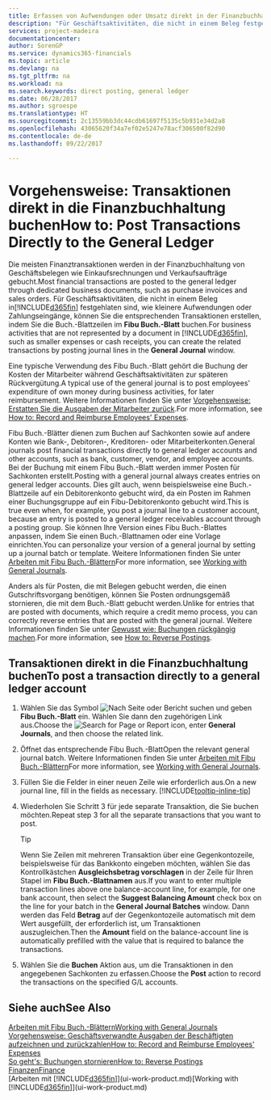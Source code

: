 ```yaml
---
title: Erfassen von Aufwendungen oder Umsatz direkt in der Finanzbuchhaltung| Microsoft Docs
description: "Für Geschäftsaktivitäten, die nicht in einem Beleg festgehlaten sind, wie kleinere Aufwendungen oder Zahlungseingänge, können Sie die entsprechenden Transaktionen erstellen, indem Sie die Buch.-Blattzeilen im Fibu Buch.-Blatt buchen."
services: project-madeira
documentationcenter: 
author: SorenGP
ms.service: dynamics365-financials
ms.topic: article
ms.devlang: na
ms.tgt_pltfrm: na
ms.workload: na
ms.search.keywords: direct posting, general ledger
ms.date: 06/28/2017
ms.author: sgroespe
ms.translationtype: HT
ms.sourcegitcommit: 2c13559bb3dc44cdb61697f5135c5b931e34d2a8
ms.openlocfilehash: 43065620f34a7ef02e5247e78acf306500f82d90
ms.contentlocale: de-de
ms.lasthandoff: 09/22/2017

---
```

# <a name="how-to-post-transactions-directly-to-the-general-ledger"></a><span data-ttu-id="f410b-103">Vorgehensweise: Transaktionen direkt in die Finanzbuchhaltung buchen</span><span class="sxs-lookup"><span data-stu-id="f410b-103">How to: Post Transactions Directly to the General Ledger</span></span>
<span data-ttu-id="f410b-104">Die meisten Finanztransaktionen werden in der Finanzbuchhaltung von Geschäftsbelegen wie Einkaufsrechnungen und Verkaufsaufträge gebucht.</span><span class="sxs-lookup"><span data-stu-id="f410b-104">Most financial transactions are posted to the general ledger through dedicated business documents, such as purchase invoices and sales orders.</span></span> <span data-ttu-id="f410b-105">Für Geschäftsaktivitäten, die nicht in einem Beleg in[!INCLUDE[d365fin](includes/d365fin_md.md)] festgehlaten sind, wie kleinere Aufwendungen oder Zahlungseingänge, können Sie die entsprechenden Transaktionen erstellen, indem Sie die Buch.-Blattzeilen im **Fibu Buch.-Blatt** buchen.</span><span class="sxs-lookup"><span data-stu-id="f410b-105">For business activities that are not represented by a document in [!INCLUDE[d365fin](includes/d365fin_md.md)], such as smaller expenses or cash receipts, you can create the related transactions by posting journal lines in the **General Journal** window.</span></span>

<span data-ttu-id="f410b-106">Eine typische Verwendung des Fibu Buch.-Blatt gehört die Buchung der Kosten der Mitarbeiter während  Geschäftsaktivitäten zur späteren Rückvergütung.</span><span class="sxs-lookup"><span data-stu-id="f410b-106">A typical use of the general journal is to post employees' expenditure of own money during business activities, for later reimbursement.</span></span> <span data-ttu-id="f410b-107">Weitere Informationen finden Sie unter [Vorgehensweise: Erstatten Sie die Ausgaben der Mitarbeiter zurück](finance-how-record-reimburse-employee-expenses.md).</span><span class="sxs-lookup"><span data-stu-id="f410b-107">For more information, see [How to: Record and Reimburse Employees' Expenses](finance-how-record-reimburse-employee-expenses.md).</span></span>

<span data-ttu-id="f410b-108">Fibu Buch.-Blätter dienen zum Buchen auf Sachkonten sowie auf andere Konten wie Bank-, Debitoren-, Kreditoren- oder Mitarbeiterkonten.</span><span class="sxs-lookup"><span data-stu-id="f410b-108">General journals post financial transactions directly to general ledger accounts and other accounts, such as bank, customer, vendor, and employee accounts.</span></span> <span data-ttu-id="f410b-109">Bei der Buchung mit einem Fibu Buch.-Blatt werden immer Posten für Sachkonten erstellt.</span><span class="sxs-lookup"><span data-stu-id="f410b-109">Posting with a general journal always creates entries on general ledger accounts.</span></span> <span data-ttu-id="f410b-110">Dies gilt auch, wenn beispielsweise eine Buch.-Blattzeile auf ein Debitorenkonto gebucht wird, da ein Posten im Rahmen einer Buchungsgruppe auf ein Fibu-Debitorenkonto gebucht wird.</span><span class="sxs-lookup"><span data-stu-id="f410b-110">This is true even when, for example, you post a journal line to a customer account, because an entry is posted to a general ledger receivables account through a posting group.</span></span> <span data-ttu-id="f410b-111">Sie können Ihre Version eines Fibu Buch.-Blattes anpassen, indem Sie einen Buch.-Blattnamen oder eine Vorlage einrichten.</span><span class="sxs-lookup"><span data-stu-id="f410b-111">You can personalize your version of a general journal by setting up a journal batch or template.</span></span> <span data-ttu-id="f410b-112">Weitere Informationen finden Sie unter [Arbeiten mit Fibu Buch.-Blättern](ui-work-general-journals.md)</span><span class="sxs-lookup"><span data-stu-id="f410b-112">For more information, see [Working with General Journals](ui-work-general-journals.md).</span></span>

<span data-ttu-id="f410b-113">Anders als für Posten, die mit Belegen gebucht werden, die einen Gutschriftsvorgang benötigen, können Sie Posten ordnungsgemäß stornieren, die mit dem Buch.-Blatt gebucht werden.</span><span class="sxs-lookup"><span data-stu-id="f410b-113">Unlike for entries that are posted with documents, which require a credit memo process, you can correctly reverse entries that are posted with the general journal.</span></span> <span data-ttu-id="f410b-114">Weitere Informationen finden Sie unter [Gewusst wie: Buchungen rückgängig machen](finance-how-reverse-journal-posting.md).</span><span class="sxs-lookup"><span data-stu-id="f410b-114">For more information, see [How to: Reverse Postings](finance-how-reverse-journal-posting.md).</span></span>

## <a name="to-post-a-transaction-directly-to-a-general-ledger-account"></a><span data-ttu-id="f410b-115">Transaktionen direkt in die Finanzbuchhaltung buchen</span><span class="sxs-lookup"><span data-stu-id="f410b-115">To post a transaction directly to a general ledger account</span></span>
1. <span data-ttu-id="f410b-116">Wählen Sie das Symbol ![Nach Seite oder Bericht suchen](media/ui-search/search_small.png "Nach Seite oder Bericht suchen") und geben **Fibu Buch.-Blatt** ein. Wählen Sie dann den zugehörigen Link aus.</span><span class="sxs-lookup"><span data-stu-id="f410b-116">Choose the ![Search for Page or Report](media/ui-search/search_small.png "Search for Page or Report icon") icon, enter **General Journals**, and then choose the related link.</span></span>
2. <span data-ttu-id="f410b-117">Öffnet das entsprechende Fibu Buch.-Blatt</span><span class="sxs-lookup"><span data-stu-id="f410b-117">Open the relevant general journal batch.</span></span> <span data-ttu-id="f410b-118">Weitere Informationen finden Sie unter [Arbeiten mit Fibu Buch.-Blättern](ui-work-general-journals.md)</span><span class="sxs-lookup"><span data-stu-id="f410b-118">For more information, see [Working with General Journals](ui-work-general-journals.md).</span></span>
3. <span data-ttu-id="f410b-119">Füllen Sie die Felder in einer neuen Zeile wie erforderlich aus.</span><span class="sxs-lookup"><span data-stu-id="f410b-119">On a new journal line, fill in the fields as necessary.</span></span> [!INCLUDE[tooltip-inline-tip](includes/tooltip-inline-tip_md.md)]    
4. <span data-ttu-id="f410b-120">Wiederholen Sie Schritt 3 für jede separate Transaktion, die Sie buchen möchten.</span><span class="sxs-lookup"><span data-stu-id="f410b-120">Repeat step 3 for all the separate transactions that you want to post.</span></span>

    > [!TIP]  
    > <span data-ttu-id="f410b-121">Wenn Sie Zeilen mit mehreren Transaktion über eine Gegenkontozeile, beispielsweise für das Bankkonto eingeben möchten, wählen Sie das Kontrollkästchen **Ausgleichsbetrag vorschlagen** in der Zeile für Ihren Stapel im **Fibu Buch.-Blattnamen** aus.</span><span class="sxs-lookup"><span data-stu-id="f410b-121">If you want to enter multiple transaction lines above one balance-account line, for example, for one bank account, then select the **Suggest Balancing Amount** check box on the line for your batch in the **General Journal Batches** window.</span></span> <span data-ttu-id="f410b-122">Dann werden das Feld **Betrag** auf der Gegenkontozeile automatisch mit dem Wert ausgefüllt, der erforderlich ist, um Transaktionen auszugleichen.</span><span class="sxs-lookup"><span data-stu-id="f410b-122">Then the **Amount** field on the balance-account line is automatically prefilled with the value that is required to balance the transactions.</span></span>
5. <span data-ttu-id="f410b-123">Wählen Sie die **Buchen** Aktion aus, um die Transaktionen in den angegebenen Sachkonten zu erfassen.</span><span class="sxs-lookup"><span data-stu-id="f410b-123">Choose the **Post** action to record the transactions on the specified G/L accounts.</span></span>

## <a name="see-also"></a><span data-ttu-id="f410b-124">Siehe auch</span><span class="sxs-lookup"><span data-stu-id="f410b-124">See Also</span></span>
[<span data-ttu-id="f410b-125">Arbeiten mit Fibu Buch.-Blättern</span><span class="sxs-lookup"><span data-stu-id="f410b-125">Working with General Journals</span></span>](ui-work-general-journals.md)  
[<span data-ttu-id="f410b-126">Vorgehensweise: Geschäftsverwandte Ausgaben der Beschäftigten aufzeichnen und zurückzahlen</span><span class="sxs-lookup"><span data-stu-id="f410b-126">How to: Record and Reimburse Employees' Expenses</span></span>](finance-how-record-reimburse-employee-expenses.md)  
[<span data-ttu-id="f410b-127">So geht's: Buchungen stornieren</span><span class="sxs-lookup"><span data-stu-id="f410b-127">How to: Reverse Postings</span></span>](finance-how-reverse-journal-posting.md)  
[<span data-ttu-id="f410b-128">Finanzen</span><span class="sxs-lookup"><span data-stu-id="f410b-128">Finance</span></span>](finance.md)  
<span data-ttu-id="f410b-129">[Arbeiten mit [!INCLUDE[d365fin](includes/d365fin_md.md)]](ui-work-product.md)</span><span class="sxs-lookup"><span data-stu-id="f410b-129">[Working with [!INCLUDE[d365fin](includes/d365fin_md.md)]](ui-work-product.md)</span></span>  

